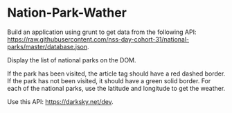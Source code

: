 # Nation-Park-Wather

Build an application using grunt to get data from the following API: https://raw.githubusercontent.com/nss-day-cohort-31/national-parks/master/database.json.

Display the list of national parks on the DOM.

If the park has been visited, the article tag should have a red dashed border. If the park has not been visited, it should have a green solid border. For each of the national parks, use the latitude and longitude to get the weather.

Use this API: https://darksky.net/dev.
